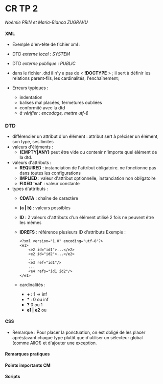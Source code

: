 # CR TP 2
*Noémie PRIN et Maria-Bianca ZUGRAVU*


#### XML

* Exemple d'en-tête de fichier xml :
        <?xml version="1.0" encoding="UTF-8" standalone="no"?>
        <!DOCTYPE bibliographie SYSTEM "bibliographie.dtd">
        <?xml-stylesheet type="text/css" href="bibliographie.css" ?>


* DTD *externe local* : *SYSTEM*
* DTD *externe publique* : *PUBLIC*
* dans le fichier .dtd il n'y a pas de < __!DOCTYPE__ > ; il sert à définir les relations parent-fils, les cardinalités,  l'enchaînement;
* Erreurs typiques :
  * indentation
  * balises mal placées, fermetures oubliées
  * conformité avec la dtd
  * *à vérifier : encodage, mettre utf-8*

### DTD

* différencier un attribut d'un élément : attribut sert à préciser un élément, son type, ses limites
* valeurs d'éléments :
  * __(EMPTY|ANY)__ peut être vide ou contenir n'importe quel élément de la dtd.
* valeurs d'attributs :
  * __REQUIRED__ : instanciation de l'attribut obligatoire.
ne fonctionne pas dans toutes les configurations
  * __IMPLIED__ : valeur d'attribut optionnelle, instanciation non obligatoire
  * __FIXED 'val'__ : valeur constante
* types d'attributs :
  * __CDATA__ : chaîne de caractère
  * __(a | b)__ : valeurs possibles
  * __ID__ : 2 valeurs d'attributs d'un élément utilisé 2 fois ne peuvent être les mêmes
  * __IDREFS__ : référence plusieurs ID d'attributs
Exemple :
        <!-- dtdid.dtd -->
        <!ELEMENT e1 (e2 | e3 | e4)* >
        <!ELEMENT e2 (#PCDATA)>
        <!ELEMENT e3 (#PCDATA)>
        <!ELEMENT e4 (#PCDATA)>
        <!ATTLIST e2 id ID #REQUIRED>
        <!ATTLIST e3 ref IDREF #IMPLIED>
        <!ATTLIST e4 refs IDREFS #IMPLIED>

        <?xml version="1.0" encoding="utf-8"?>
        <e1>
            <e2 id="id1">...</e2>
            <e2 id="id2">...</e2>
            ...
            <e3 ref="id1"/>
            ...
            <e4 refs="id1 id2"/>
        </e1>
  * cardinalités :
    * __+__ : 1 -> inf
    * __*__ : 0 ou inf
    * __?__ 0 ou 1
    * __e1 | e2__ ou

#### CSS

* Remarque : Pour placer la ponctuation, on est obligé de les placer après/avant chaque type plutôt que d'utiliser un sélecteur global (comme AllOf) et d'ajouter une exception.

#### Remarques pratiques
#### Points importants CM
#### Scripts
